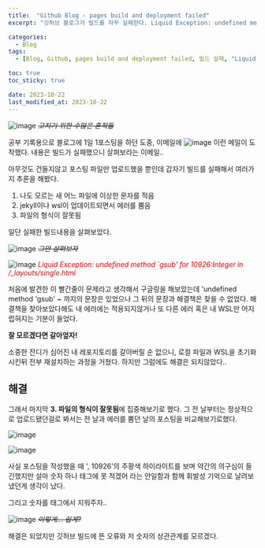 ```yaml
---
title:  "Github Blog - pages build and deployment failed"
excerpt: "깃허브 블로그가 빌드를 자꾸 실패한다. Liquid Exception: undefined method `gsub' for 10926:Integer in /_layouts/single.html"

categories:
  - Blog
tags:
  - [Blog, Github, pages build and deployment failed, 빌드 실패, "Liquid Exception: undefined method `gsub' for 10926:Integer in /_layouts/single.html"]

toc: true
toc_sticky: true

date: 2023-10-22
last_modified_at: 2023-10-22
---
```


![image](https://github.com/98tech-savvy/98tech-savvy.github.io/assets/128434645/c8582a38-cbee-4759-ba09-601204c0ba66)
~~*고치기 위한 수많은 흔적들*~~

공부 기록용으로 블로그에 1일 1포스팅을 하던 도중, 이메일에 
![image](https://github.com/98tech-savvy/98tech-savvy.github.io/assets/128434645/f6f164f5-6f73-48ab-b174-52694a57da76)
이런 메일이 도착했다. 내용은 빌드가 실패했으니 살펴보라는 이메일..

아무것도 건들지않고 포스팅 파일만 업로드했을 뿐인데 갑자기 빌드를 실패해서 여러가지 추론을 해봤다.

1. 나도 모르는 새 어느 파일에 이상한 문자를 적음
2. jekyll이나 wsl이 업데이트되면서 에러를 뿜음
3. 파일의 형식이 잘못됨

일단 실패한 빌드내용을 살펴보았다.

![image](https://github.com/98tech-savvy/98tech-savvy.github.io/assets/128434645/25dc4217-1e33-4510-934d-18b395e241dd)
~~*그만 살펴보자*~~

![image](https://github.com/98tech-savvy/98tech-savvy.github.io/assets/128434645/1064f810-0e0c-40d5-be09-3b7694c57192)
<span style="color:red">
 *Liquid Exception: undefined method `gsub' for 10926:Integer in /_layouts/single.html*</red>

처음에 발견한 이 빨간줄이 문제라고 생각해서 구글링을 해보았는데 'undefined method 'gsub' ~ 까지의 문장은 있었으나 그 뒤의 문장과 해결책은 찾을 수 없었다. 해결책을 찾아보았다해도 내 에러에는 적용되지않거나 또 다른 에러 혹은 내 WSL만 어지럽혀지는 기분이 들었다.

**잘 모르겠다면 갈아엎자!**

소중한 잔디가 심어진 내 레포지토리를 갈아버릴 순 없으니, 로컬 파일과 WSL을 초기화시킨뒤 전부 재설치하는 과정을 거쳤다. 하지만 그럼에도 해결은 되지않았다..

## 해결
그래서 마지막 **3. 파일의 형식이 잘못됨**에 집중해보기로 했다. 그 전 날부터는 정상적으로 업로드됐던걸로 봐서는 전 날과 에러를 뿜던 날의 포스팅을 비교해보기로했다.

![image](https://github.com/98tech-savvy/98tech-savvy.github.io/assets/128434645/0b071d24-ce0d-4f3a-be73-fdf5d9c6c4ba)

![image](https://github.com/98tech-savvy/98tech-savvy.github.io/assets/128434645/ebcf9bd5-48fa-4d68-886a-9b6cf86fe87a)

사실 포스팅을 작성했을 때 ', 10926'의 주황색 하이라이트를 보며 약간의 의구심이 들긴했지만 설마 숫자 하나 태그에 못 적겠어 라는 안일함과 함께 휘발성 기억으로 날려보냈던게 생각이 났다.

그리고 숫자를 태그에서 지워주자..

![image](https://github.com/98tech-savvy/98tech-savvy.github.io/assets/128434645/ce075f92-189a-41ec-b5f0-09554fa290af)
~~*이렇게... 쉽게?*~~

해결은 되었지만 깃허브 빌드에 뜬 오류와 저 숫자의 상관관계를 모르겠다.